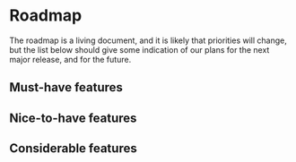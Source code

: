 # Roadmap

The roadmap is a living document, and it is likely that priorities will change, but the list below should give some indication of our plans for the next major release, and for the future.

## Must-have features

## Nice-to-have features

## Considerable features
